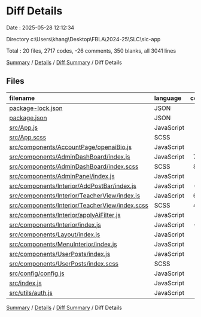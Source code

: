 # Diff Details

Date : 2025-05-28 12:12:34

Directory c:\\Users\\khang\\Desktop\\FBLA\\2024-25\\SLC\\slc-app

Total : 20 files,  2717 codes, -26 comments, 350 blanks, all 3041 lines

[Summary](results.md) / [Details](details.md) / [Diff Summary](diff.md) / Diff Details

## Files
| filename | language | code | comment | blank | total |
| :--- | :--- | ---: | ---: | ---: | ---: |
| [package-lock.json](/package-lock.json) | JSON | 38 | 0 | 0 | 38 |
| [package.json](/package.json) | JSON | 7 | 0 | 0 | 7 |
| [src/App.js](/src/App.js) | JavaScript | 4 | 0 | -1 | 3 |
| [src/App.scss](/src/App.scss) | SCSS | 3 | 0 | 3 | 6 |
| [src/components/AccountPage/openaiBio.js](/src/components/AccountPage/openaiBio.js) | JavaScript | 1 | 0 | 1 | 2 |
| [src/components/AdminDashBoard/index.js](/src/components/AdminDashBoard/index.js) | JavaScript | 795 | 4 | 60 | 859 |
| [src/components/AdminDashBoard/index.scss](/src/components/AdminDashBoard/index.scss) | SCSS | 836 | 2 | 161 | 999 |
| [src/components/AdminPanel/index.js](/src/components/AdminPanel/index.js) | JavaScript | 2 | 0 | -1 | 1 |
| [src/components/Interior/AddPostBar/index.js](/src/components/Interior/AddPostBar/index.js) | JavaScript | -40 | -28 | -9 | -77 |
| [src/components/Interior/TeacherView/index.js](/src/components/Interior/TeacherView/index.js) | JavaScript | 619 | 9 | 61 | 689 |
| [src/components/Interior/TeacherView/index.scss](/src/components/Interior/TeacherView/index.scss) | SCSS | 432 | 8 | 83 | 523 |
| [src/components/Interior/applyAiFilter.js](/src/components/Interior/applyAiFilter.js) | JavaScript | 2 | 0 | 0 | 2 |
| [src/components/Interior/index.js](/src/components/Interior/index.js) | JavaScript | -15 | -17 | -7 | -39 |
| [src/components/Layout/index.js](/src/components/Layout/index.js) | JavaScript | 1 | 0 | -1 | 0 |
| [src/components/MenuInterior/index.js](/src/components/MenuInterior/index.js) | JavaScript | -2 | -3 | 0 | -5 |
| [src/components/UserPosts/index.js](/src/components/UserPosts/index.js) | JavaScript | 34 | 0 | -3 | 31 |
| [src/components/UserPosts/index.scss](/src/components/UserPosts/index.scss) | SCSS | 0 | -1 | 0 | -1 |
| [src/config/config.js](/src/config/config.js) | JavaScript | 1 | 0 | 0 | 1 |
| [src/index.js](/src/index.js) | JavaScript | -1 | 0 | 1 | 0 |
| [src/utils/auth.js](/src/utils/auth.js) | JavaScript | 0 | 0 | 2 | 2 |

[Summary](results.md) / [Details](details.md) / [Diff Summary](diff.md) / Diff Details